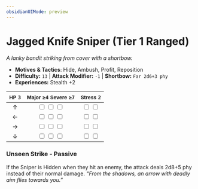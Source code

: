 ```yaml
---
obsidianUIMode: preview
---
```

# Jagged Knife Sniper (Tier 1 Ranged)

*A lanky bandit striking from cover with a shortbow.*

- **Motives & Tactics**: Hide, Ambush, Profit, Reposition
- **Difficulty:** `13` | **Attack Modifier:** `-1` | **Shortbow:** `Far 2d6+3 phy`
- **Experiences:** Stealth +2

| <small>HP</small> `3` | <small>Major</small> `≥4` <small>Severe</small> `≥7` | <small>Stress</small> `2` |
|:-:|:-:|:-:|
| ↑ |  <input type="checkbox" unchecked id="c59d8617"> <input type="checkbox" unchecked id="da9d5f69"> <input type="checkbox" unchecked id="e98fb9ae"> |  <input type="checkbox" unchecked id="56320b3c"> <input type="checkbox" unchecked id="326ed268"> |
| ← |  <input type="checkbox" unchecked id="c8202585"> <input type="checkbox" unchecked id="6dd41531"> <input type="checkbox" unchecked id="05aa7530"> |  <input type="checkbox" unchecked id="e1a5cd14"> <input type="checkbox" unchecked id="50500c82"> |
| → |  <input type="checkbox" unchecked id="9d40df7b"> <input type="checkbox" unchecked id="4f9c6ae6"> <input type="checkbox" unchecked id="d086a269"> |  <input type="checkbox" unchecked id="b2f15bc0"> <input type="checkbox" unchecked id="c0a52e0b"> |
| ↓ |  <input type="checkbox" unchecked id="bed2a1b4"> <input type="checkbox" unchecked id="8183257e"> <input type="checkbox" unchecked id="1fe7eb9b"> |  <input type="checkbox" unchecked id="b22e1aef"> <input type="checkbox" unchecked id="046df4c7"> |

### Unseen Strike - Passive

If the Sniper is Hidden when they hit an enemy, the attack deals 2d8+5 phy instead of their normal damage. *“From the shadows, an arrow with deadly aim flies towards you.”*
